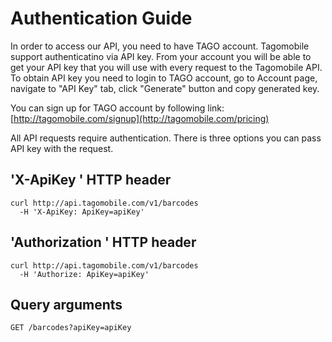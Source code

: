 Authentication Guide
====================

In order to access our API, you need to have TAGO account. Tagomobile support authenticatino via API key. 
From your account you will be able to get your API key that you will use with every request to the Tagomobile API. To obtain API key you need to login to TAGO account, go to Account page, navigate to "API Key" tab, click "Generate" button and copy generated key.

You can sign up for TAGO account by following link: [http://tagomobile.com/signup](http://tagomobile.com/pricing)

All API requests require authentication. 
There is three options you can pass API key with the request.


'X-ApiKey ' HTTP header
----------------

```shell
curl http://api.tagomobile.com/v1/barcodes
  -H 'X-ApiKey: ApiKey=apiKey'
```

'Authorization ' HTTP header
----------------

```shell
curl http://api.tagomobile.com/v1/barcodes
  -H 'Authorize: ApiKey=apiKey'
```

Query arguments
----------------

`GET /barcodes?apiKey=apiKey`




